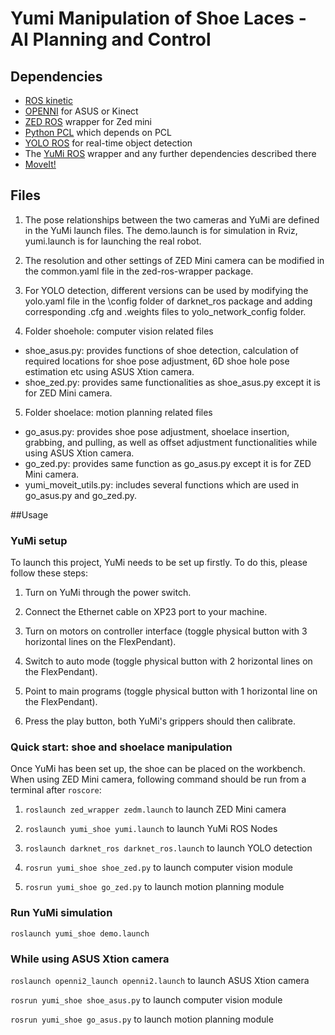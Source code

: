 # Yumi Manipulation of Shoe Laces - AI Planning and Control

## Dependencies
- [ROS kinetic](http://wiki.ros.org/kinetic/Installation/Ubuntu)
- [OPENNI](http://wiki.ros.org/openni_camera) for ASUS or Kinect
- [ZED ROS](https://github.com/stereolabs/zed-ros-wrapper) wrapper for Zed mini
- [Python PCL](https://medium.com/@ss4365gg/%E6%88%90%E5%8A%9F%E5%9C%A8ubuntu-16-04%E7%92%B0%E5%A2%83%E4%B8%AD%E5%AE%89%E8%A3%9D-pcl-1-8-1-python-pcl-a016b711bc4) which depends on PCL
- [YOLO ROS](https://github.com/leggedrobotics/darknet_ros) for real-time object detection
- The [YuMi ROS](https://github.com/ImperialCollegeLondon/yumi-prl) wrapper and any further dependencies described there
- [MoveIt!](http://docs.ros.org/kinetic/api/moveit_tutorials/html/doc/getting_started/getting_started.html)

## Files
1. The pose relationships between the two cameras and YuMi are defined in the YuMi launch files. The demo.launch is for simulation in Rviz, yumi.launch is for launching the real robot. 

2. The resolution and other settings of ZED Mini camera can be modified in the common.yaml file in the zed-ros-wrapper package.

3. For YOLO detection, different versions can be used by modifying the yolo.yaml file in the \config folder of darknet_ros package and adding corresponding .cfg and .weights files to yolo_network_config folder.

4. Folder shoehole: computer vision related files

- shoe_asus.py: provides functions of shoe detection, calculation of required locations for shoe pose adjustment, 6D shoe hole pose estimation etc using ASUS Xtion camera.
- shoe_zed.py: provides same functionalities as shoe_asus.py except it is for ZED Mini camera.

5. Folder shoelace: motion planning related files

- go_asus.py: provides shoe pose adjustment, shoelace insertion, grabbing, and pulling, as well as offset adjustment functionalities while using ASUS Xtion camera.
- go_zed.py: provides same function as go\_asus.py except it is for ZED Mini camera.
- yumi_moveit_utils.py: includes several functions which are used in go_asus.py and go_zed.py.

##Usage

### YuMi setup
To launch this project, YuMi needs to be set up firstly. To do this, please follow these steps:

1. Turn on YuMi through the power switch.

2. Connect the Ethernet cable on XP23 port to your machine.

3. Turn on motors on controller interface (toggle physical button with 3 horizontal lines on the FlexPendant).

4. Switch to auto mode (toggle physical button with 2 horizontal lines on the FlexPendant).

5. Point to main programs (toggle physical button with 1 horizontal line on the FlexPendant).

6. Press the play button, both YuMi's grippers should then calibrate.

### Quick start: shoe and shoelace manipulation
Once YuMi has been set up, the shoe can be placed on the workbench. When using ZED Mini camera, following command should be run from a terminal after ```roscore```:

1. ``` roslaunch zed_wrapper zedm.launch ``` to launch ZED Mini camera

2. ``` roslaunch yumi_shoe yumi.launch ``` to launch YuMi ROS Nodes

3. ``` roslaunch darknet_ros darknet_ros.launch ``` to launch YOLO detection

4. ``` rosrun yumi_shoe shoe_zed.py ``` to launch computer vision module

5. ``` rosrun yumi_shoe go_zed.py ``` to launch motion planning module

### Run YuMi simulation

``` roslaunch yumi_shoe demo.launch ```

### While using ASUS Xtion camera

``` roslaunch openni2_launch openni2.launch ``` to launch ASUS Xtion camera

``` rosrun yumi_shoe shoe_asus.py ``` to launch computer vision module

``` rosrun yumi_shoe go_asus.py ``` to launch motion planning module

